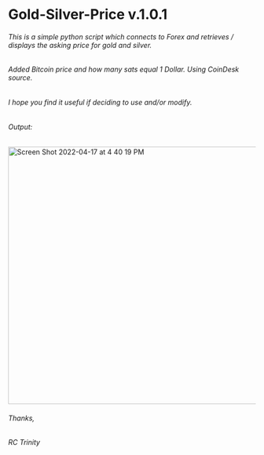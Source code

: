 
# Gold-Silver-Price v.1.0.1

###### This is a simple python script which connects to Forex and retrieves / displays the asking price for gold and silver.
###### Added Bitcoin price and how many sats equal 1 Dollar. Using CoinDesk source.

###### I hope you find it useful if deciding to use and/or modify. 

###### Output:
<img width="523" alt="Screen Shot 2022-04-17 at 4 40 19 PM" src="https://user-images.githubusercontent.com/103879453/163732993-187b9281-796e-42f1-9afa-3a856207f9f5.png">



###### Thanks,
###### RC Trinity


